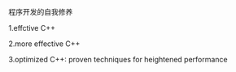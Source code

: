 程序开发的自我修养

1.effctive C++

2.more effective C++

3.optimized C++: proven techniques for heightened performance


